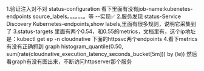 1.验证注入对不对
status-configuration
看下里面有没有job-name:kubenetes-endpoints
source_labels。。。。。。。等
--实现✅
2.服务发现
status-Service Discovery
Kubernetes-endpoints,show labels,里面有很多规则，说明它采集到了
3.status-targets
里面有两个0.54，和0.55的metrics，文档里有，这个ip地址是：kubectl get ep -n cloudnative
下面的httpsvc两个endpoints
4.看下metrics有没有正确抓到
graph
histogram_quantile(0.50, sum(rate(cloudnative_execution_latency_seconds_bucket[5m])) by (le))
然后看graph有没有图出来，不断访问httpserver那个服务